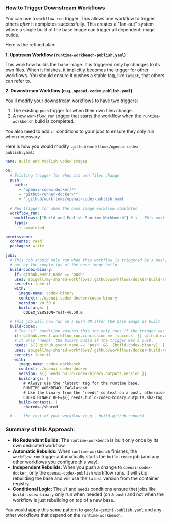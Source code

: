 ### How to Trigger Downstream Workflows

You can use a `workflow_run` trigger. This allows one workflow to trigger others *after* it completes successfully. This creates a "fan-out" system where a single build of the base image can trigger all dependent image builds.

Here is the refined plan:

**1. Upstream Workflow (`runtime-workbench-publish.yaml`)**

This workflow builds the base image. It is triggered only by changes to its own files. When it finishes, it implicitly becomes the trigger for other workflows. You should ensure it pushes a stable tag, like `latest`, that others can refer to.

**2. Downstream Workflow (e.g., `openai-codex-publish.yaml`)**

You'll modify your downstream workflows to have two triggers:
1.  The existing `push` trigger for when their own files change.
2.  A new `workflow_run` trigger that starts the workflow when the `runtime-workbench` build is completed.

You also need to add `if` conditions to your jobs to ensure they only run when necessary.

Here is how you would modify `.github/workflows/openai-codex-publish.yaml`:

```yaml
name: Build and Publish Codex images

on:
  # Existing trigger for when its own files change
  push:
    paths:
      - 'openai-codex-docker/**'
      - 'github-runner-docker/**'
      - '.github/workflows/openai-codex-publish.yaml'
  
  # New trigger for when the base image workflow completes
  workflow_run:
    workflows: ["Build and Publish Runtime Workbench"] # <-- This must match the `name` of the upstream workflow
    types:
      - completed

permissions:
  contents: read
  packages: write

jobs:
  # This job should only run when this workflow is triggered by a push,
  # not by the completion of the base image build.
  build-codex-binary:
    if: github.event_name == 'push'
    uses: spigell/my-shared-workflows/.github/workflows/docker-build-release.yaml@main
    secrets: inherit
    with:
      image-name: codex-binary
      context: ./openai-codex-docker/codex-binary
      version: v0.50.0
      build-args: |
        CODEX_VERSION=rust-v0.50.0

  # This job will now run on a push OR after the base image is built.
  build-codex:
    # The 'if' condition ensures this job only runs if the trigger was a successful workflow_run, or a push.
    if: github.event.workflow_run.conclusion == 'success' || github.event_name == 'push'
    # It only 'needs' the binary build if the trigger was a push.
    needs: ${{ github.event_name == 'push' && '[build-codex-binary]' || '' }}
    uses: spigell/my-shared-workflows/.github/workflows/docker-build-release.yaml@main
    secrets: inherit
    with:
      image-name: codex-workbench
      context: ./openai-codex-docker
      version: ${{ needs.build-codex-binary.outputs.version }}
      build-args: |
        # Always use the 'latest' tag for the runtime base.
        RUNTIME_WORKBENCH_TAG=latest
        # Use the binary from the 'needs' context on a push, otherwise use the latest from the registry.
        CODEX_BINARY_REF=${{ needs.build-codex-binary.outputs.sha-tag || 'latest' }}
      build-contexts: |
        shared=./shared

  # ... the rest of your workflow (e.g., build-github-runner)
```

### Summary of this Approach:

*   **No Redundant Builds:** The `runtime-workbench` is built only once by its own dedicated workflow.
*   **Automatic Rebuilds:** When `runtime-workbench` finishes, the `workflow_run` trigger automatically starts the `build-codex` job (and any other workflows you configure this way).
*   **Independent Rebuilds:** When you push a change to `openai-codex-docker`, only the `openai-codex-publish` workflow runs. It will skip rebuilding the base and will use the `latest` version from the container registry.
*   **Conditional Logic:** The `if` and `needs` conditions ensure that jobs like `build-codex-binary` only run when needed (on a `push`) and not when the workflow is just rebuilding on top of a new base.

You would apply this same pattern to `google-gemini-publish.yaml` and any other workflows that depend on the `runtime-workbench`.
